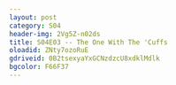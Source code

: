```yaml
---
layout: post 
category: S04 
header-img: 2Vg5Z-n02ds 
title: S04E03 -- The One With The 'Cuffs 
oloadid: ZNty7ozoRuE 
gdriveid: 0B2tsexyaYxGCNzdzcU8xdklMdlk 
bgcolor: F66F37
--- 
```

<!--more--> 

